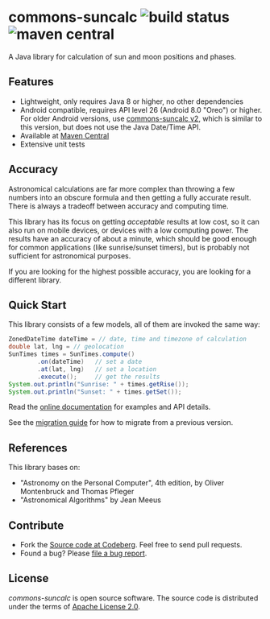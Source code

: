 # commons-suncalc ![build status](https://shredzone.org/badge/commons-suncalc.svg) ![maven central](https://shredzone.org/maven-central/org.shredzone.commons/commons-suncalc/badge.svg)

A Java library for calculation of sun and moon positions and phases.

## Features

* Lightweight, only requires Java 8 or higher, no other dependencies
* Android compatible, requires API level 26 (Android 8.0 "Oreo") or higher. For older Android versions, use [commons-suncalc v2](https://codeberg.org/shred/commons-suncalc/tree/v2), which is similar to this version, but does not use the Java Date/Time API.
* Available at [Maven Central](http://search.maven.org/#search|ga|1|a%3A%22commons-suncalc%22)
* Extensive unit tests

## Accuracy

Astronomical calculations are far more complex than throwing a few numbers into an obscure formula and then getting a fully accurate result. There is always a tradeoff between accuracy and computing time.

This library has its focus on getting _acceptable_ results at low cost, so it can also run on mobile devices, or devices with a low computing power. The results have an accuracy of about a minute, which should be good enough for common applications (like sunrise/sunset timers), but is probably not sufficient for astronomical purposes.

If you are looking for the highest possible accuracy, you are looking for a different library.

## Quick Start

This library consists of a few models, all of them are invoked the same way:

```java
ZonedDateTime dateTime = // date, time and timezone of calculation
double lat, lng = // geolocation
SunTimes times = SunTimes.compute()
        .on(dateTime)   // set a date
        .at(lat, lng)   // set a location
        .execute();     // get the results
System.out.println("Sunrise: " + times.getRise());
System.out.println("Sunset: " + times.getSet());
```

Read the [online documentation](https://shredzone.org/maven/commons-suncalc/) for examples and API details.

See the [migration guide](https://shredzone.org/maven/commons-suncalc/migration.html) for how to migrate from a previous version.

## References

This library bases on:

* "Astronomy on the Personal Computer", 4th edition, by Oliver Montenbruck and Thomas Pfleger
* "Astronomical Algorithms" by Jean Meeus

## Contribute

* Fork the [Source code at Codeberg](https://codeberg.org/shred/commons-suncalc). Feel free to send pull requests.
* Found a bug? Please [file a bug report](https://codeberg.org/shred/commons-suncalc/issues).

## License

_commons-suncalc_ is open source software. The source code is distributed under the terms of [Apache License 2.0](http://www.apache.org/licenses/LICENSE-2.0).
